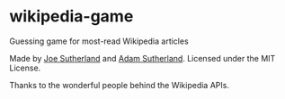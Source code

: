 # wikipedia-game
Guessing game for most-read Wikipedia articles

Made by [Joe Sutherland](https://joesutherland.rocks) and [Adam Sutherland](https://github.com/adsuth). Licensed under the MIT License.

Thanks to the wonderful people behind the Wikipedia APIs.
